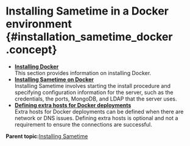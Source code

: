 # Installing Sametime in a Docker environment {#installation_sametime_docker .concept}

-   **[Installing Docker](installing_docker.md)**  
This section provides information on installing Docker.
-   **[Installing Sametime on Docker](installing_on_docker.md)**  
Installing Sametime involves starting the install procedure and specifying configuration information for the server, such as the credentials, the ports, MongoDB, and LDAP that the server uses.
-   **[Defining extra hosts for Docker deployments](t_installing_docker_extrahosts.md)**  
Extra hosts for Docker deployments can be defined when there are network or DNS issues. Defining extra hosts is optional and not a requirement to ensure the connections are successful.

**Parent topic:**[Installing Sametime](installation_sametime.md)

